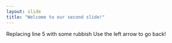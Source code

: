 ```yaml
---
layout: slide
title: "Welcome to our second slide!"
---
```

Replacing line 5 with some rubbish
Use the left arrow to go back!
